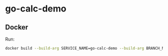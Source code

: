 # go-calc-demo

## Docker

Run:
```bash
docker build --build-arg SERVICE_NAME=go-calc-demo --build-arg BRANCH_NAME=main --build-arg BUILD_NAME=<YourBuildName> --build-arg SEALIGHTS_TOKEN=<YourSealightsKey> . -t test/go-calc-demo
```
